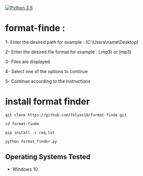 [![Python 3.5](https://img.shields.io/badge/Python-3.5-yellow.svg)](http://www.python.org/download/) 
# format-finde :

1- Enter the desired path for example : (C:\Users\name\Desktop)

2- Enter the desired file format for example : (.mp3) or (mp3)

3- Files are displayed

4- Select one of the options to continue

5- Continue according to the instructions

# install format finder
```
git clone https://github.com/7elyas10/format-finde.git

cd format-finde

pip install -r req.txt

python format_finder.py
```

## Operating Systems Tested
- Windows 10

